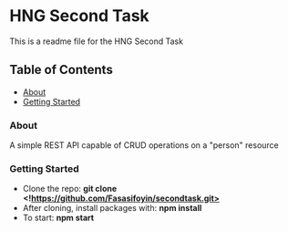 # HNG Second Task

This is a readme file for the HNG Second Task

## Table of Contents

* [About](#about)
* [Getting Started](#start)

### <a name="about"></a> About
A simple REST API capable of CRUD operations on a "person" resource

### <a name="start"></a> Getting Started
- Clone the repo: **git clone <!https://github.com/Fasasifoyin/secondtask.git>**
- After cloning, install packages with: **npm install** 
- To start: **npm start**
